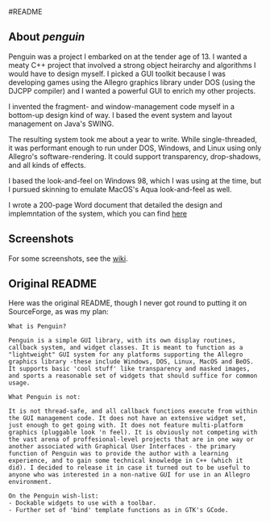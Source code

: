 #README

## About *penguin*	

Penguin was a project I embarked on at the tender age of 13. I wanted a meaty C++ project that involved a strong object heirarchy and algorithms I would have to design myself. I picked a GUI toolkit because I was developing games using the Allegro graphics library under DOS (using the DJCPP compiler) and I wanted a powerful GUI to enrich my other projects.

I invented the fragment- and window-management code myself in a bottom-up design kind of way. I based the event system and layout management on Java's SWING.

The resulting system took me about a year to write. While single-threaded, it was performant enough to run under DOS, Windows, and Linux using only Allegro's software-rendering. It could support transparency, drop-shadows, and all kinds of effects. 

I based the look-and-feel on Windows 98, which I was using at the time, but I pursued skinning to emulate MacOS's Aqua look-and-feel as well. 

I wrote a 200-page Word document that detailed the design and implemntation of the system, which you can find [here](http://dl.dropbox.com/u/2295398/penguin-manual.pdf)

## Screenshots

For some screenshots, see the [wiki](https://github.com/taliesinb/penguin/wiki).

## Original README

Here was the original README, though I never got round to putting it on SourceForge, as was my plan:

    What is Penguin?
    
    Penguin is a simple GUI library, with its own display routines, callback system, and widget classes. It is meant to function as a "lightweight" GUI system for any platforms supporting the Allegro graphics library -these include Windows, DOS, Linux, MacOS and BeOS. It supports basic 'cool stuff' like transparency and masked images, and sports a reasonable set of widgets that should suffice for common usage.
    
    What Penguin is not:
    
    It is not thread-safe, and all callback functions execute from within the GUI management code. It does not have an extensive widget set, just enough to get going with. It does not feature multi-platform graphics (pluggable look 'n feel). It is obviously not competing with the vast arena of proffesional-level projects that are in one way or another associated with Graphical User Interfaces - the primary function of Penguin was to provide the author with a learning experience, and to gain some technical knowledge in C++ (which it did). I decided to release it in case it turned out to be useful to anyone who was interested in a non-native GUI for use in an Allegro environment.     
    On the Penguin wish-list:
    - Dockable widgets to use with a toolbar.
    - Further set of 'bind' template functions as in GTK's GCode.





